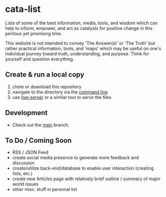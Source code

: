 # cata-list
Lists of some of the best information, media, tools, and wisdom which can help to inform, empower, and act as catalysts for positive change in this perilous yet promising time.

This website is not intended to convey 'The Answer(s)' or 'The Truth' but rather practical information, tools, and 'maps' which may be useful on one's individual journey toward truth, understanding, and purpose. Think for yourself and question everything.

## Create & run a local copy
1. clone or download this repository
2. navigate to the directory via the [command line](https://cmder.net/)
3. use [live-server](https://github.com/tapio/live-server) or a similar tool to serve the files

## Development
- Check out the [main](https://github.com/cata-list/cata-list_main) branch. 

## To Do / Coming Soon
- RSS / JSON Feed
- create social media presence to generate more feedback and discussion
- create/utilize back-end/database to enable user interaction (creating lists, etc.)
- create new Articles page with relatively brief outline / summary of major world issues
- other misc. stuff in personal list